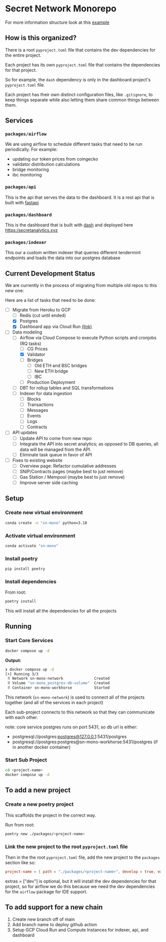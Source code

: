 # Secret Network Monorepo

For more information structure look at this [example](https://github.com/python-poetry/poetry/issues/936#issuecomment-734504568)

## How is this organized?

There is a root `pyproject.toml` file that contains the dev dependencies for the entire project.

Each project has its own `pyproject.toml` file that contains the dependencies for that project.

So for example, the `dash` dependency is only in the dashboard project's `pyproject.toml` file.

Each project has their own distinct configuration files, like `.gitignore`, to keep things separate while also letting them share common things between them.

## Services

### `packages/airflow`

We are using airflow to schedule different tasks that need to be run periodically. For example:

- updating our token prices from coingecko
- validator distribution calculations
- bridge monitoring
- ibc monitoring

### `packages/api`

This is the api that serves the data to the dashboard. It is a rest api that is built with [fastapi](https://fastapi.tiangolo.com/)

### `packages/dashboard`

This is the dashboard that is built with [dash](https://dash.plotly.com/) and deployed here [https:/secretanalytics.xyz](https:/secretanalytics.xyz)

### `packages/indexer`

This our a custom written indexer that queries different tendermint endpoints and loads the data into our postgres database

## Current Development Status

We are currently in the process of migrating from multiple old repos to this new one:

Here are a list of tasks that need to be done:

- [ ] Migrate from Heroku to GCP
  - [ ] Redis (cut until ended)
  - [x] Postgres
  - [x] Dashboard app via Cloud Run [(link)](https://dashboard-server-2sizcg3ipa-uc.a.run.app/)

- [ ] Data modeling
  - [ ] Airflow via Cloud Compose to execute Python scripts and cronjobs (RQ tasks)
    - [ ] CG Prices
    - [x] Validator
    - [ ] Bridges
      - [ ] Old ETH and BSC bridges
      - [ ] New ETH bridge
      - [ ] IBC
    - [ ] Production Deployment
  - [ ] DBT for rollup tables and SQL transformations
  - [ ] Indexer for data ingestion
    - [ ] Blocks
    - [ ] Transactions
    - [ ] Messages
    - [ ] Events
    - [ ] Logs
    - [ ] Contracts

- [ ] API updates
  - [ ] Update API to come from new repo
  - [ ] Integrate the API into secret analytics; as opposed to DB queries, all data will be managed from the API.
  - [ ] Eliminate task queue in favor of API

- [ ] Fixes to existing website
  - [ ] Overview page: Refactor cumulative addresses
  - [ ] SNIP/Contracts pages (maybe best to just remove)
  - [ ] Gas Station / Mempool (maybe best to just remove)
  - [ ] Improve server side caching

## Setup

### Create new virtual environment

```bash
conda create -n "sn-mono" python=3.10   
```

### Activate virtual environment

```bash
conda activate "sn-mono"
```

### Install poetry

```bash
pip install poetry
```

### Install dependencies

From root:

```bash
poetry install
```

This will install all the dependencies for all the projects

## Running

### Start Core Services

```bash
docker compose up -d
```

**Output:**

```bash
❯ docker compose up -d
[+] Running 3/3
 ⠿ Network sn-mono-network              Created                                                           0.0s
 ⠿ Volume "sn-mono_postgres-db-volume"  Created                                                           0.0s
 ⠿ Container sn-mono-workhorse          Started 
```

This network (`sn-mono-network`) is used to connect  all of the projects together (and all of the services in each project)

Each sub-project connects to this network so that they can communicate with each other.

note: core service postgres runs on port 5431, so db url is either:

- postgresql://postgres:postgres@127.0.0.1:5431/postgres
- postgresql://postgres:postgres@sn-mono-workhorse:5431/postgres (if in another docker container)

### Start Sub Project

```bash
cd <project-name>
docker compose up -d
```

## To add a new project

### Create a new poetry project

This scaffolds the project in the correct way.

Run from root:

```bash
poetry new ./packages/<project-name>
```

### Link the new project to the root `pyproject.toml` file

Then in the the root `pyproject.toml` file, add the new project to the `packages` section like so:

```toml
project-name = { path = "./packages/<project-name>", develop = true, extras = ["dev"] }`
```

extras = ["dev"] is optional, but it will install the dev dependencies for that project, so for airflow we do this because we need the dev dependencies for the `airflow` package for IDE support.

## To add support for a new chain

1. Create new branch off of main
2. Add branch name to deploy github action
3. Setup GCP Cloud Run and Compute Instances for indexer, api, and dashboard
